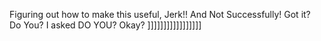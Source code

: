 Figuring out how to make this useful, Jerk!! And Not Successfully! Got it? Do You? I asked DO YOU? Okay? ]]]]]]]]]]]]]]]]]
